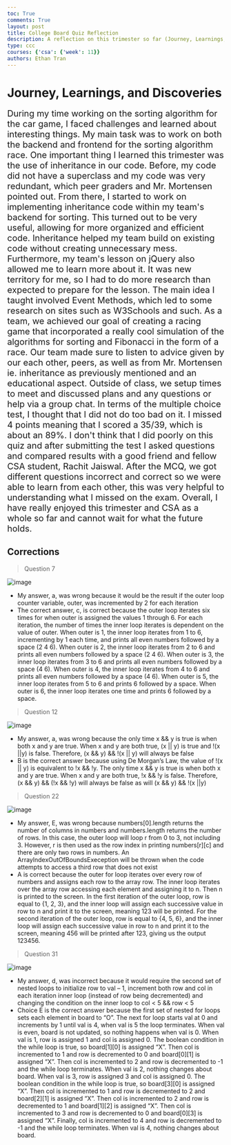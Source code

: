 ```yaml
---
toc: True
comments: True
layout: post
title: College Board Quiz Reflection
description: A reflection on this trimester so far (Journey, Learnings, and Discoveries)
type: ccc
courses: {'csa': {'week': 11}}
authors: Ethan Tran
---
```


# Journey, Learnings, and Discoveries

<span style="font-size: 20px;">During my time working on the sorting algorithm for the car game, I faced challenges and learned about interesting things. My main task was to work on both the backend and frontend for the sorting algorithm race. One important thing I learned this trimester was the use of inheritance in our code. Before, my code did not have a superclass and my code was very redundant, which peer graders and Mr. Mortensen pointed out. From there, I started to work on implementing inheritance code within my team's backend for sorting. This turned out to be very useful, allowing for more organized and efficient code. Inheritance helped my team build on existing code without creating unnecessary mess. Furthermore, my team's lesson on jQuery also allowed me to learn more about it. It was new territory for me, so I had to do more research than expected to prepare for the lesson. The main idea I taught involved Event Methods, which led to some research on sites such as W3Schools and such. As a team, we achieved our goal of creating a racing game that incorporated a really cool simulation of the algorithms for sorting and Fibonacci in the form of a race. Our team made sure to listen to advice given by our each other, peers, as well as from Mr. Mortensen ie. inheritance as previously mentioned and an educational aspect. Outside of class, we setup times to meet and discussed plans and any questions or help via a group chat. In terms of the multiple choice test, I thought that I did not do too bad on it. I missed 4 points meaning that I scored a 35/39, which is about an 89%. I don't think that I did poorly on this quiz and after submitting the test I asked questions and compared results with a good friend and fellow CSA student, Rachit Jaiswal. After the MCQ, we got different questions incorrect and correct so we were able to learn from each other, this was very helpful to understanding what I missed on the exam. Overall, I have really enjoyed this trimester and CSA as a whole so far and cannot wait for what the future holds.</span>

## Corrections 

> Question 7

![image](https://github.com/realethantran/fastpages_EthanT/assets/109186517/2d258438-802f-4709-9c3c-48a9d1408bc9)

- My answer, a, was wrong because it would be the result if the outer loop counter variable, outer, was incremented by 2 for each iteration
- The correct answer, c, is correct because the outer loop iterates six times for when outer is assigned the values 1 through 6. For each iteration, the number of times the inner loop iterates is dependent on the value of outer. When outer is 1, the inner loop iterates from 1 to 6, incrementing by 1 each time, and prints all even numbers followed by a space (2 4 6). When outer is 2, the inner loop iterates from 2 to 6 and prints all even numbers followed by a space (2 4 6). When outer is 3, the inner loop iterates from 3 to 6 and prints all even numbers followed by a space (4 6). When outer is 4, the inner loop iterates from 4 to 6 and prints all even numbers followed by a space (4 6). When outer is 5, the inner loop iterates from 5 to 6 and prints 6 followed by a space. When outer is 6, the inner loop iterates one time and prints 6 followed by a space.

> Question 12

![image](https://github.com/realethantran/fastpages_EthanT/assets/109186517/9a2e28ce-4ec6-44e9-8f7c-7ee2f7de84ef)

- My answer, a, was wrong because the only time x && y is true is when both x and y are true. When x and y are both true, (x || y) is true and !(x ||y) is false. Therefore,  (x && y) && !(x || y) will always be false
- B is the correct answer because using De Morgan’s Law, the value of !(x || y) is equivalent to !x && !y. The only time x && y is true is when both x and y are true. When x and y are both true, !x && !y is false. Therefore, (x && y) && (!x && !y) will always be false as will (x && y) && !(x ||y)

> Question 22

![image](https://github.com/realethantran/fastpages_EthanT/assets/109186517/974f6df0-3f76-48ca-9204-d8cc41b1d519)

- My answer, E, was wrong because numbers[0].length returns the number of columns in numbers and numbers.length returns the number of rows. In this case, the outer loop will loop r from 0 to 3, not including 3. However, r is then used as the row index in printing numbers[r][c] and there are only two rows in numbers. An ArraylndexOutOfBoundsExeception will be thrown when the code attempts to access a third row that does not exist
- A is correct because the outer for loop iterates over every row of numbers and assigns each row to the array row.  The inner loop iterates over the array row accessing each element and assigning it to n. Then n is printed to the screen. In the first iteration of the outer loop, row is equal to {1, 2, 3}, and the inner loop will assign each successive value in row to n and print it to the screen, meaning 123 will be printed. For the second iteration of the outer loop, row is equal to {4, 5, 6}, and the inner loop will assign each successive value in row to n and print it to the screen, meaning 456 will be printed after 123, giving us the output 123456.

> Question 31

![image](https://github.com/realethantran/fastpages_EthanT/assets/109186517/d4e15db5-f391-4845-9f4e-1c07edd0a589)

- My answer, d, was incorrect because it would require the second set of nested loops to initialize row to val – 1, increment both row and col in each iteration inner loop (instead of row being decremented) and changing the condition on the inner loop to col < 5 && row < 5
- Choice E is the correct answer because the first set of nested for loops sets each element in board to “O”. The next for loop starts val at 0 and increments by 1 until val is 4, when val is 5 the loop terminates. When val is even, board is not updated, so nothing happens when val is 0. When val is 1, row is assigned 1 and col is assigned 0. The boolean condition in the while loop is true, so board[1][0] is assigned “X”. Then col is incremented to 1 and row is decremented to 0 and board[0][1] is assigned “X”. Then col is incremented to 2 and row is decremented to -1 and the while loop terminates. When val is 2, nothing changes about board. When val is 3, row is assigned 3 and col is assigned 0. The boolean condition in the while loop is true, so board[3][0] is assigned “X”. Then col is incremented to 1 and row is decremented to 2 and board[2][1] is assigned “X”. Then col is incremented to 2 and row is decremented to 1 and board[1][2] is assigned “X”. Then col is incremented to 3 and row is decremented to 0 and board[0][3] is assigned “X”. Finally, col is incremented to 4 and row is decremented to -1 and the while loop terminates. When val is 4, nothing changes about board.
